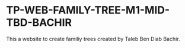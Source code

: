 # TP-WEB-FAMILY-TREE-M1-MID-TBD-BACHIR
This a website to create familiy trees created by Taleb Ben Diab Bachir.
